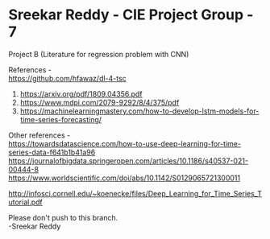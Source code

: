 # Sreekar Reddy - CIE Project Group - 7

Project B 
(Literature for regression problem with CNN)

References -    
https://github.com/hfawaz/dl-4-tsc

1. https://arxiv.org/pdf/1809.04356.pdf
2. https://www.mdpi.com/2079-9292/8/4/375/pdf
3. https://machinelearningmastery.com/how-to-develop-lstm-models-for-time-series-forecasting/

Other references -  
https://towardsdatascience.com/how-to-use-deep-learning-for-time-series-data-f641b1b41a96
https://journalofbigdata.springeropen.com/articles/10.1186/s40537-021-00444-8
https://www.worldscientific.com/doi/abs/10.1142/S0129065721300011

http://infosci.cornell.edu/~koenecke/files/Deep_Learning_for_Time_Series_Tutorial.pdf

Please don't push to this branch.   
-Sreekar Reddy